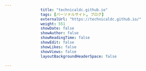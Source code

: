 ---
                title: "technicaldc.github.io"
                tags: [パーソナルサイト, ブログ]
                externalUrl: "https://technicaldc.github.io/"
                weight: 551
                showDate: false
                showAuthor: false
                showReadingTime: false
                showEdit: false
                showLikes: false
                showViews: false
                layoutBackgroundHeaderSpace: false
                ---

